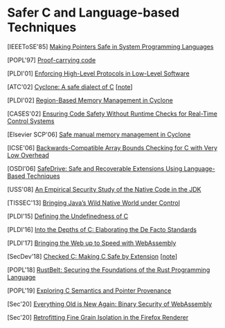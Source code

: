 # Safer C and Language-based Techniques

[IEEEToSE'85] [Making Pointers Safe in System Programming
Languages](https://ieeexplore-ieee-org.ezp.lib.rochester.edu/stamp/stamp.jsp?tp=&arnumber=1701901)

[POPL'97] [Proof-carrying
code](http://www.cs.jhu.edu/~fabian/courses/CS600.624/proof-carrying-code.pdf)

[PLDI'01] [Enforcing High-Level Protocols in Low-Level
Software](https://www.microsoft.com/en-us/research/wp-content/uploads/2001/05/pldi01.pdf)

[ATC'02] [Cyclone: A safe dialect of
C](http://trevorjim.com/papers/usenix2002.pdf)
[[note](../notes/mem_safety/pl/cyclone.md)]

[PLDI'02] [Region-Based Memory Management in
Cyclone](https://www.cs.umd.edu/projects/cyclone/papers/cyclone-regions.pdf)

[CASES'02] [Ensuring Code Safety Without Runtime Checks for Real-Time Control
Systems](https://llvm.org/pubs/2002-08-08-CASES02-ControlC.pdf)

[Elsevier SCP'06] [Safe manual memory management in
Cyclone](https://reader.elsevier.com/reader/sd/pii/S0167642306000785?token=50E40602712027DF44A72D4207EECF49F411C516D3C9A952ED2E8DC5A2ACC14EC4B3B614B6BFC859FA91124BF1203DD5)

[ICSE'06] [Backwards-Compatible Array Bounds Checking for C with Very Low
Overhead](http://llvm.org/pubs/2006-05-24-SAFECode-BoundsCheck.pdf)

[OSDI'06] [SafeDrive: Safe and Recoverable Extensions Using Language-Based
Techniques](https://www.usenix.org/legacy/event/osdi06/tech/full_papers/zhou/zhou.pdf)

[USS'08] [An Empirical Security Study of the Native Code in the
JDK](https://www.usenix.org/legacy/event/sec08/tech/full_papers/tan_g/tan_g.pdf)

[TISSEC'13] [Bringing Java’s Wild Native World under
Control](http://delivery.acm.org/10.1145/2540000/2535505/a9-sun.pdf?ip=66.24.201.76&id=2535505&acc=ACTIVE%20SERVICE&key=7777116298C9657D%2EDC6AD36C640314EC%2E6B689847FE614015%2E4D4702B0C3E38B35&__acm__=1556129280_0a5924a20764886e4b39ea8c83eacdd9)

[PLDI'15] [Defining the Undefinedness of
C](http://fsl.cs.illinois.edu/FSL/papers/2015/hathhorn-ellison-rosu-2015-pldi/hathhorn-ellison-rosu-2015-pldi-public.pdf)

[PLDI'16] [Into the Depths of C: Elaborating the De Facto
Standards](https://www.cl.cam.ac.uk/research/security/ctsrd/pdfs/201606-pldi2016-clanguage.pdf)

[PLDI'17] [Bringing the Web up to Speed with
WebAssembly](https://people.mpi-sws.org/~rossberg/papers/Haas,%20Rossberg,%20Schuff,%20Titzer,%20Gohman,%20Wagner,%20Zakai,%20Bastien,%20Holman%20-%20Bringing%20the%20Web%20up%20to%20Speed%20with%20WebAssembly.pdf)

[SecDev'18] [Checked C: Making C Safe by
Extension](https://www.microsoft.com/en-us/research/uploads/prod/2018/09/checkedc-secdev2018-preprint.pdf)
[[note](../notes/mem_safety/pl/checkedc.md)]

[POPL'18] [RustBelt: Securing the Foundations of the Rust Programming
Language](https://plv.mpi-sws.org/rustbelt/popl18/paper.pdf)

[POPL'19] [Exploring C Semantics and Pointer
Provenance](https://www.cl.cam.ac.uk/~km569/exploring_provenance.pdf)

[Sec'20] [Everything Old is New Again: Binary Security of
WebAssembly](https://www.usenix.org/conference/usenixsecurity20/presentation/lehmann)

[Sec'20] [Retrofitting Fine Grain Isolation in the Firefox
Renderer](https://cseweb.ucsd.edu/~dstefan/pubs/narayan:2020:rlbox.pdf)
